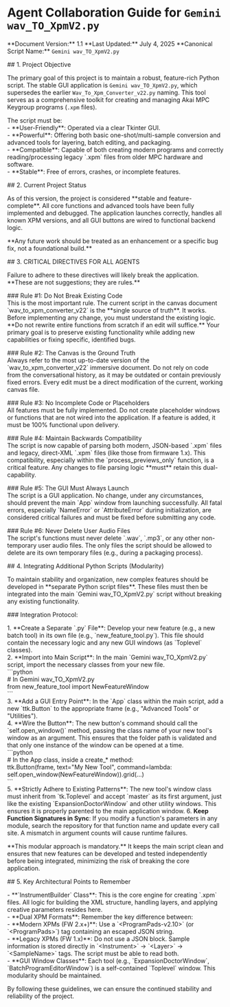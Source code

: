# Agent Collaboration Guide for `Gemini wav_TO_XpmV2.py`

\*\*Document Version:\*\* 1.1
\*\*Last Updated:\*\* July 4, 2025
\*\*Canonical Script Name:\*\* `Gemini wav_TO_XpmV2.py`

\#\# 1\. Project Objective

The primary goal of this project is to maintain a robust, feature-rich Python script. The stable GUI application is `Gemini wav_TO_XpmV2.py`, which supersedes the earlier `Wav_To_Xpm_Converter_v22.py` naming. This tool serves as a comprehensive toolkit for creating and managing Akai MPC Keygroup programs (`.xpm` files).

The script must be:  
\- \*\*User-Friendly\*\*: Operated via a clear Tkinter GUI.  
\- \*\*Powerful\*\*: Offering both basic one-shot/multi-sample conversion and advanced tools for layering, batch editing, and packaging.  
\- \*\*Compatible\*\*: Capable of both creating modern programs and correctly reading/processing legacy \`.xpm\` files from older MPC hardware and software.  
\- \*\*Stable\*\*: Free of errors, crashes, or incomplete features.

\#\# 2\. Current Project Status

As of this version, the project is considered \*\*stable and feature-complete\*\*. All core functions and advanced tools have been fully implemented and debugged. The application launches correctly, handles all known XPM versions, and all GUI buttons are wired to functional backend logic.

\*\*Any future work should be treated as an enhancement or a specific bug fix, not a foundational build.\*\*

\#\# 3\. CRITICAL DIRECTIVES FOR ALL AGENTS

Failure to adhere to these directives will likely break the application. \*\*These are not suggestions; they are rules.\*\*

\#\#\# Rule \#1: Do Not Break Existing Code  
This is the most important rule. The current script in the canvas document \`wav\_to\_xpm\_converter\_v22\` is the \*\*single source of truth\*\*. It works. Before implementing any change, you must understand the existing logic. \*\*Do not rewrite entire functions from scratch if an edit will suffice.\*\* Your primary goal is to preserve existing functionality while adding new capabilities or fixing specific, identified bugs.

\#\#\# Rule \#2: The Canvas is the Ground Truth  
Always refer to the most up-to-date version of the \`wav\_to\_xpm\_converter\_v22\` immersive document. Do not rely on code from the conversational history, as it may be outdated or contain previously fixed errors. Every edit must be a direct modification of the current, working canvas file.

\#\#\# Rule \#3: No Incomplete Code or Placeholders  
All features must be fully implemented. Do not create placeholder windows or functions that are not wired into the application. If a feature is added, it must be 100% functional upon delivery.

\#\#\# Rule \#4: Maintain Backwards Compatibility  
The script is now capable of parsing both modern, JSON-based \`.xpm\` files and legacy, direct-XML \`.xpm\` files (like those from firmware 1.x). This compatibility, especially within the \`process\_previews\_only\` function, is a critical feature. Any changes to file parsing logic \*\*must\*\* retain this dual-capability.

\#\#\# Rule \#5: The GUI Must Always Launch  
The script is a GUI application. No change, under any circumstances, should prevent the main \`App\` window from launching successfully. All fatal errors, especially \`NameError\` or \`AttributeError\` during initialization, are considered critical failures and must be fixed before submitting any code.

\#\#\# Rule \#6: Never Delete User Audio Files  
The script's functions must never delete \`.wav\`, \`.mp3\`, or any other non-temporary user audio files. The only files the script should be allowed to delete are its own temporary files (e.g., during a packaging process).

\#\# 4\. Integrating Additional Python Scripts (Modularity)

To maintain stability and organization, new complex features should be developed in \*\*separate Python script files\*\*. These files must then be integrated into the main \`Gemini wav_TO_XpmV2.py\` script without breaking any existing functionality.

\#\#\# Integration Protocol:

1\.  \*\*Create a Separate \`.py\` File\*\*: Develop your new feature (e.g., a new batch tool) in its own file (e.g., \`new\_feature\_tool.py\`). This file should contain the necessary logic and any new GUI windows (as \`Toplevel\` classes).  
2\.  \*\*Import into Main Script\*\*: In the main \`Gemini wav_TO_XpmV2.py\` script, import the necessary classes from your new file.  
    \`\`\`python  
    \# In Gemini wav_TO_XpmV2.py  
    from new\_feature\_tool import NewFeatureWindow  
    \`\`\`  
3\.  \*\*Add a GUI Entry Point\*\*: In the \`App\` class within the main script, add a new \`ttk.Button\` to the appropriate frame (e.g., "Advanced Tools" or "Utilities").  
4\.  \*\*Wire the Button\*\*: The new button's command should call the \`self.open\_window()\` method, passing the class name of your new tool's window as an argument. This ensures that the folder path is validated and that only one instance of the window can be opened at a time.  
    \`\`\`python  
    \# In the App class, inside a create\_\* method:  
    ttk.Button(frame, text="My New Tool", command=lambda: self.open\_window(NewFeatureWindow)).grid(...)  
    \`\`\`  
5\.  \*\*Strictly Adhere to Existing Patterns\*\*: The new tool's window class must inherit from \`tk.Toplevel\` and accept \`master\` as its first argument, just like the existing \`ExpansionDoctorWindow\` and other utility windows. This ensures it is properly parented to the main application window.
6\.  **Keep Function Signatures in Sync**: If you modify a function's parameters in any module, search the repository for that function name and update every call site. A mismatch in argument counts will cause runtime failures.

\*\*This modular approach is mandatory.\*\* It keeps the main script clean and ensures that new features can be developed and tested independently before being integrated, minimizing the risk of breaking the core application.

\#\# 5\. Key Architectural Points to Remember

\- \*\*\`InstrumentBuilder\` Class\*\*: This is the core engine for creating \`.xpm\` files. All logic for building the XML structure, handling layers, and applying creative parameters resides here.  
\- \*\*Dual XPM Formats\*\*: Remember the key difference between:  
  \- \*\*Modern XPMs (FW 2.x+)\*\*: Use a \`\<ProgramPads-v2.10\>\` (or \`\<ProgramPads\>\`) tag containing an escaped JSON string.  
  \- \*\*Legacy XPMs (FW 1.x)\*\*: Do not use a JSON block. Sample information is stored directly in \`\<Instrument\>\` \-\> \`\<Layer\>\` \-\> \`\<SampleName\>\` tags. The script must be able to read both.  
\- \*\*GUI Window Classes\*\*: Each tool (e.g., \`ExpansionDoctorWindow\`, \`BatchProgramEditorWindow\`) is a self-contained \`Toplevel\` window. This modularity should be maintained.

By following these guidelines, we can ensure the continued stability and reliability of the project.  
